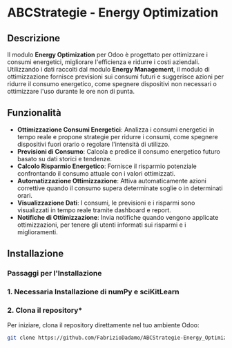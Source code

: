 # ABCStrategie - Energy Optimization

## Descrizione

Il modulo **Energy Optimization** per Odoo è progettato per ottimizzare i consumi energetici, migliorare l'efficienza e ridurre i costi aziendali. Utilizzando i dati raccolti dal modulo **Energy Management**, il modulo di ottimizzazione fornisce previsioni sui consumi futuri e suggerisce azioni per ridurre il consumo energetico, come spegnere dispositivi non necessari o ottimizzare l'uso durante le ore non di punta.

## Funzionalità

- **Ottimizzazione Consumi Energetici**: Analizza i consumi energetici in tempo reale e propone strategie per ridurre i consumi, come spegnere dispositivi fuori orario o regolare l'intensità di utilizzo.
- **Previsioni di Consumo**: Calcola e predice il consumo energetico futuro basato su dati storici e tendenze.
- **Calcolo Risparmio Energetico**: Fornisce il risparmio potenziale confrontando il consumo attuale con i valori ottimizzati.
- **Automatizzazione Ottimizzazione**: Attiva automaticamente azioni correttive quando il consumo supera determinate soglie o in determinati orari.
- **Visualizzazione Dati**: I consumi, le previsioni e i risparmi sono visualizzati in tempo reale tramite dashboard e report.
- **Notifiche di Ottimizzazione**: Invia notifiche quando vengono applicate ottimizzazioni, per tenere gli utenti informati sui risparmi e i miglioramenti.

## Installazione

### Passaggi per l'Installazione

### 1. Necessaria Installazione di numPy e sciKitLearn
### 2. Clona il repository*
   Per iniziare, clona il repository direttamente nel tuo ambiente Odoo:
   ```bash
   git clone https://github.com/FabrizioDadamo/ABCStrategie-Energy_Optimization.git
